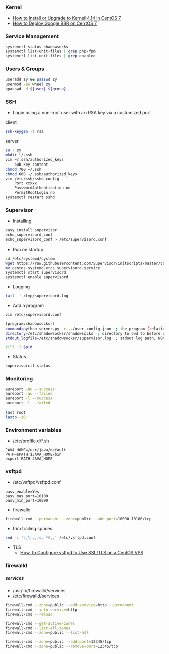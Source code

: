 ### Kernel
- [How to Install or Upgrade to Kernel 4.14 in CentOS 7](https://www.tecmint.com/install-upgrade-kernel-version-in-centos-7/)
- [How to Deploy Google BBR on CentOS 7](https://www.vultr.com/docs/how-to-deploy-google-bbr-on-centos-7)

### Service Management
```bash
systemctl status shadowsocks
systemctl list-unit-files | grep php-fpm
systemctl list-unit-files | grep enabled
```

### Users & Groups
```bash
useradd zy && passwd zy
usermod -aG wheel zy
gpasswd -d ${user} ${group}
```

### SSH
- Login using a non-root user with an RSA key via a customized port

client
```bash
ssh-keygen -t rsa
```

server
```bash
su - zy
mkdir ~/.ssh
vim ~/.ssh/authorized_keys
    pub key content
chmod 700 ~/.ssh
chmod 600 ~/.ssh/authorized_keys
vim /etc/ssh/sshd_config
    Port xxxxx
    PasswordAuthentication no
    PermitRootLogin no
systemctl restart sshd
```

### Supervisor
- Installing
```bash
easy_install supervisor
echo_supervisord_conf
echo_supervisord_conf > /etc/supervisord.conf
```
- Run on startup
```bash
cd /etc/systemd/system
wget https://raw.githubusercontent.com/Supervisor/initscripts/master/centos-systemd-etcs
mv centos-systemd-etcs supervisord.service
systemctl start supervisord
systemctl enable supervisord
```

- Logging
```bash
tail -f /tmp/supervisord.log
```

- Add a program
```bash
vim /etc/supervisord.conf

[program:shadowsocksr]
command=python server.py -c ../user-config.json  ; the program (relative uses PATH, can take args)
directory=/etc/shadowsocksr/shadowsocks  ; directory to cwd to before exec (def no cwd)
stdout_logfile=/etc/shadowsocksr/supervisor.log  ; stdout log path, NONE for none; default AUTO

kill -1 $pid
```

- Status
```bash
supervisorctl status
```

### Monitoring

```bash
aureport -au --success
aureport -au --failed
aureport -l --success
aureport -l --failed

last root
lastb -10
```


### Environment variables
- /etc/profile.d/*.sh
```
JAVA_HOME=/usr/java/default
PATH=$PATH:$JAVA_HOME/bin
export PATH JAVA_HOME
```

### vsftpd
- /etc/vsftpd/vsftpd.conf
```
pasv_enable=Yes
pasv_max_port=10100
pasv_min_port=10090
```
- firewalld
```bash
firewall-cmd --permanent --zone=public --add-port=10090-10100/tcp
```
- trim trailing spaces 
```bash
sed -i 's,\r,,;s, *$,,' /etc/vsftpd.conf
```
- TLS
	- [How To Configure vsftpd to Use SSL/TLS on a CentOS VPS](https://www.digitalocean.com/community/tutorials/how-to-configure-vsftpd-to-use-ssl-tls-on-a-centos-vps)


### firewalld

##### services
- /usr/lib/firewalld/services
- /etc/firewalld/services

```bash
firewall-cmd --zone=public --add-service=http --permanent
firewall-cmd --info-service=http
firewall-cmd --reload

firewall-cmd --get-active-zones
firewall-cmd --list-all-zones
firewall-cmd --zone=public --list-all

firewall-cmd --zone=public --add-port=12345/tcp
firewall-cmd --zone=public --remove-port=12345/tcp
```
